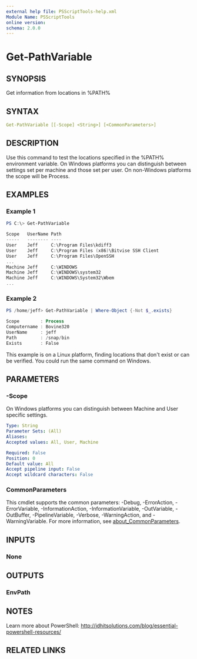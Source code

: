 ```yaml
---
external help file: PSScriptTools-help.xml
Module Name: PSScriptTools
online version:
schema: 2.0.0
---
```


# Get-PathVariable

## SYNOPSIS

Get information from locations in %PATH%

## SYNTAX

```yaml
Get-PathVariable [[-Scope] <String>] [<CommonParameters>]
```

## DESCRIPTION

Use this command to test the locations specified in the %PATH% environment variable. On Windows platforms you can distinguish between settings set per machine and those set per user. On non-Windows platforms the scope will be Process.

## EXAMPLES

### Example 1

```powershell
PS C:\> Get-PathVariable

Scope   UserName Path                                                                     Exists
-----   -------- ----                                                                     ------
User    Jeff     C:\Program Files\kdiff3                                                  True
User    Jeff     C:\Program Files (x86)\Bitvise SSH Client                                True
User    Jeff     C:\Program Files\OpenSSH                                                 True
...
Machine Jeff     C:\WINDOWS                                                               True
Machine Jeff     C:\WINDOWS\system32                                                      True
Machine Jeff     C:\WINDOWS\System32\Wbem                                                 True
...
```

### Example 2

```powershell
PS /home/jeff> Get-PathVariable | Where-Object {-Not $_.exists}

Scope        : Process
Computername : Bovine320
UserName     : jeff
Path         : /snap/bin
Exists       : False
```

This example is on a Linux platform, finding locations that don't exist or can be verified. You could run the same command on Windows.

## PARAMETERS

### -Scope

On Windows platforms you can distinguish between Machine and User specific settings.

```yaml
Type: String
Parameter Sets: (All)
Aliases:
Accepted values: All, User, Machine

Required: False
Position: 0
Default value: All
Accept pipeline input: False
Accept wildcard characters: False
```

### CommonParameters

This cmdlet supports the common parameters: -Debug, -ErrorAction, -ErrorVariable, -InformationAction, -InformationVariable, -OutVariable, -OutBuffer, -PipelineVariable, -Verbose, -WarningAction, and -WarningVariable. For more information, see [about_CommonParameters](http://go.microsoft.com/fwlink/?LinkID=113216).

## INPUTS

### None

## OUTPUTS

### EnvPath

## NOTES

Learn more about PowerShell: http://jdhitsolutions.com/blog/essential-powershell-resources/

## RELATED LINKS
